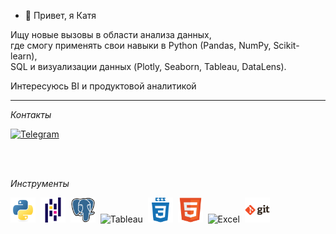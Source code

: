 - 👋 Привет, я Катя 

Ищу новые вызовы в области анализа данных,   
где смогу применять свои навыки в Python (Pandas, NumPy, Scikit-learn),   
SQL и визуализации данных (Plotly, Seaborn, Tableau, DataLens).  

Интересуюсь BI и продуктовой аналитикой   

---

*Контакты*  

<div id="badges">
  <a href="https://t.me/kachanea">
    <img src=https://avatars.mds.yandex.net/i?id=ee220d96aa96df9eb6c0d046e507ee984a077a34-10868190-images-thumbs&n=13 alt="Telegram" width="40"/>
  </a>
</div>
  
<br></br>

  
*Инструменты*  

<div>
  <img src="https://github.com/devicons/devicon/blob/master/icons/python/python-original.svg" title="Python" alt="Python" width="40" height="40"/>&nbsp;
  <img src="https://github.com/devicons/devicon/blob/master/icons/pandas/pandas-original.svg" title="Pandes" alt="Pandas" width="40" height="40"/>&nbsp;
  <img src="https://github.com/devicons/devicon/blob/master/icons/postgresql/postgresql-original.svg" title="SQL" alt="SQL" width="40" height="40"/>&nbsp;
  <img src="https://avatars.mds.yandex.net/i?id=b9705fdaf1bd00a545280399927260f8_l-4432759-images-thumbs&n=13" title="Tableau" alt="Tableau" width="40" height="40"/>&nbsp;
  <img src="https://github.com/devicons/devicon/blob/master/icons/css3/css3-plain-wordmark.svg"  title="CSS3" alt="CSS" width="40" height="40"/>&nbsp;
  <img src="https://github.com/devicons/devicon/blob/master/icons/html5/html5-original.svg" title="HTML5" alt="HTML" width="40" height="40"/>&nbsp;
  <img src="https://image.winudf.com/v2/image1/Y29tLm1pY3Jvc29mdC5vZmZpY2UuZXhjZWxfaWNvbl8xNTYwNDE4MjU5XzA5NA/icon.png?w=100&fakeurl=1" title="Excel" alt="Excel" width="40" height="40"/>&nbsp;
  <img src="https://github.com/devicons/devicon/blob/master/icons/git/git-original-wordmark.svg" title="Git" **alt="Git" width="40" height="40"/>
</div>  


